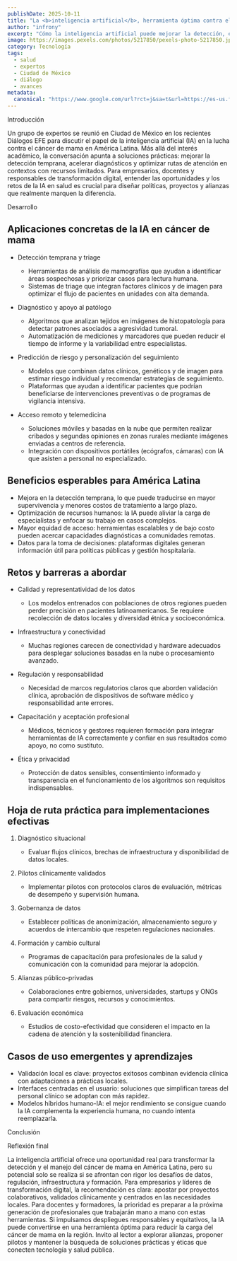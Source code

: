 ```yaml
---
publishDate: 2025-10-11
title: "La <b>inteligencia artificial</b>, herramienta óptima contra el cáncer de mama en América Latina"
author: "infrony"
excerpt: "Cómo la inteligencia artificial puede mejorar la detección, el tratamiento y la gestión del cáncer de mama en América Latina, y qué retos deben abordarse para su adopción responsable y efectiva."
image: https://images.pexels.com/photos/5217850/pexels-photo-5217850.jpeg
category: Tecnología
tags:
  - salud
  - expertos
  - Ciudad de México
  - diálogo
  - avances
metadata:
  canonical: "https://www.google.com/url?rct=j&sa=t&url=https://es-us.finanzas.yahoo.com/noticias/inteligencia-artificial-herramienta-%25C3%25B3ptima-c%25C3%25A1ncer-010745322.html&ct=ga&cd=CAIyHDdlZmI2YWE1YjUxZDE4MjY6Y29tOmVzOlVTOlI&usg=AOvVaw0jze5cZs38tfD5nZscm0kx"
---
```


Introducción

Un grupo de expertos se reunió en Ciudad de México en los recientes Diálogos EFE para discutir el papel de la inteligencia artificial (IA) en la lucha contra el cáncer de mama en América Latina. Más allá del interés académico, la conversación apunta a soluciones prácticas: mejorar la detección temprana, acelerar diagnósticos y optimizar rutas de atención en contextos con recursos limitados. Para empresarios, docentes y responsables de transformación digital, entender las oportunidades y los retos de la IA en salud es crucial para diseñar políticas, proyectos y alianzas que realmente marquen la diferencia.

Desarrollo

## Aplicaciones concretas de la IA en cáncer de mama

- Detección temprana y triage
  - Herramientas de análisis de mamografías que ayudan a identificar áreas sospechosas y priorizar casos para lectura humana.
  - Sistemas de triage que integran factores clínicos y de imagen para optimizar el flujo de pacientes en unidades con alta demanda.

- Diagnóstico y apoyo al patólogo
  - Algoritmos que analizan tejidos en imágenes de histopatología para detectar patrones asociados a agresividad tumoral.
  - Automatización de mediciones y marcadores que pueden reducir el tiempo de informe y la variabilidad entre especialistas.

- Predicción de riesgo y personalización del seguimiento
  - Modelos que combinan datos clínicos, genéticos y de imagen para estimar riesgo individual y recomendar estrategias de seguimiento.
  - Plataformas que ayudan a identificar pacientes que podrían beneficiarse de intervenciones preventivas o de programas de vigilancia intensiva.

- Acceso remoto y telemedicina
  - Soluciones móviles y basadas en la nube que permiten realizar cribados y segundas opiniones en zonas rurales mediante imágenes enviadas a centros de referencia.
  - Integración con dispositivos portátiles (ecógrafos, cámaras) con IA que asisten a personal no especializado.

## Beneficios esperables para América Latina

- Mejora en la detección temprana, lo que puede traducirse en mayor supervivencia y menores costos de tratamiento a largo plazo.
- Optimización de recursos humanos: la IA puede aliviar la carga de especialistas y enfocar su trabajo en casos complejos.
- Mayor equidad de acceso: herramientas escalables y de bajo costo pueden acercar capacidades diagnósticas a comunidades remotas.
- Datos para la toma de decisiones: plataformas digitales generan información útil para políticas públicas y gestión hospitalaria.

## Retos y barreras a abordar

- Calidad y representatividad de los datos
  - Los modelos entrenados con poblaciones de otros regiones pueden perder precisión en pacientes latinoamericanos. Se requiere recolección de datos locales y diversidad étnica y socioeconómica.

- Infraestructura y conectividad
  - Muchas regiones carecen de conectividad y hardware adecuados para desplegar soluciones basadas en la nube o procesamiento avanzado.

- Regulación y responsabilidad
  - Necesidad de marcos regulatorios claros que aborden validación clínica, aprobación de dispositivos de software médico y responsabilidad ante errores.

- Capacitación y aceptación profesional
  - Médicos, técnicos y gestores requieren formación para integrar herramientas de IA correctamente y confiar en sus resultados como apoyo, no como sustituto.

- Ética y privacidad
  - Protección de datos sensibles, consentimiento informado y transparencia en el funcionamiento de los algoritmos son requisitos indispensables.

## Hoja de ruta práctica para implementaciones efectivas

1. Diagnóstico situacional
   - Evaluar flujos clínicos, brechas de infraestructura y disponibilidad de datos locales.

2. Pilotos clínicamente validados
   - Implementar pilotos con protocolos claros de evaluación, métricas de desempeño y supervisión humana.

3. Gobernanza de datos
   - Establecer políticas de anonimización, almacenamiento seguro y acuerdos de intercambio que respeten regulaciones nacionales.

4. Formación y cambio cultural
   - Programas de capacitación para profesionales de la salud y comunicación con la comunidad para mejorar la adopción.

5. Alianzas público-privadas
   - Colaboraciones entre gobiernos, universidades, startups y ONGs para compartir riesgos, recursos y conocimientos.

6. Evaluación económica
   - Estudios de costo-efectividad que consideren el impacto en la cadena de atención y la sostenibilidad financiera.

## Casos de uso emergentes y aprendizajes

- Validación local es clave: proyectos exitosos combinan evidencia clínica con adaptaciones a prácticas locales.
- Interfaces centradas en el usuario: soluciones que simplifican tareas del personal clínico se adoptan con más rapidez.
- Modelos híbridos humano-IA: el mejor rendimiento se consigue cuando la IA complementa la experiencia humana, no cuando intenta reemplazarla.

Conclusión

Reflexión final

La inteligencia artificial ofrece una oportunidad real para transformar la detección y el manejo del cáncer de mama en América Latina, pero su potencial solo se realiza si se afrontan con rigor los desafíos de datos, regulación, infraestructura y formación. Para empresarios y líderes de transformación digital, la recomendación es clara: apostar por proyectos colaborativos, validados clínicamente y centrados en las necesidades locales. Para docentes y formadores, la prioridad es preparar a la próxima generación de profesionales que trabajarán mano a mano con estas herramientas. Si impulsamos despliegues responsables y equitativos, la IA puede convertirse en una herramienta óptima para reducir la carga del cáncer de mama en la región. Invito al lector a explorar alianzas, proponer pilotos y mantener la búsqueda de soluciones prácticas y éticas que conecten tecnología y salud pública.